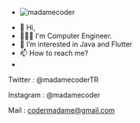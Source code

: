 - <p align="left"> <img src="https://komarev.com/ghpvc/?username=madamecoder&label=Profile Views&color=brightgreen&style=plastic" alt="madamecoder" /> </p>
- 👋 Hi, 
- 👩🏻‍💻 I'm Computer Engineer.
- 👀 I’m interested in Java and Flutter
- 📫 How to reach me? 
- 



Twitter : @madamecoderTR

Instagram : @madamecoder

Mail : codermadame@gmail.com
